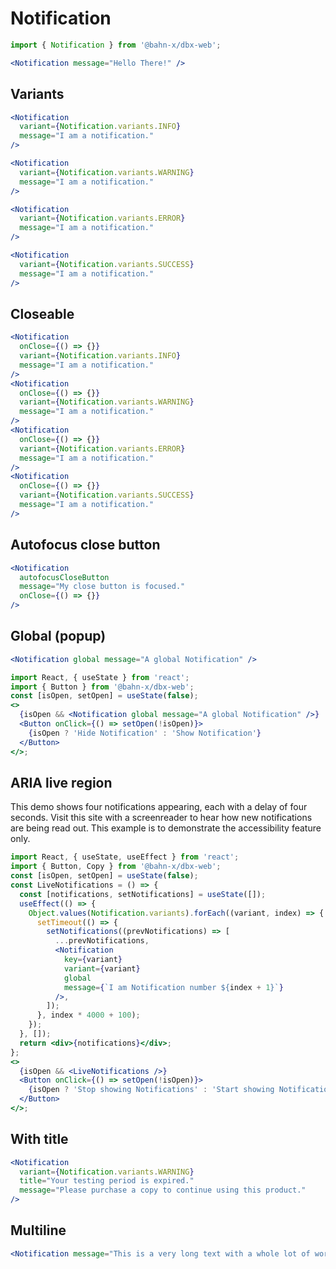 # Notification

```js
import { Notification } from '@bahn-x/dbx-web';
```

```jsx
<Notification message="Hello There!" />
```

## Variants

```jsx
<Notification
  variant={Notification.variants.INFO}
  message="I am a notification."
/>
```

```jsx
<Notification
  variant={Notification.variants.WARNING}
  message="I am a notification."
/>
```

```jsx
<Notification
  variant={Notification.variants.ERROR}
  message="I am a notification."
/>
```

```jsx
<Notification
  variant={Notification.variants.SUCCESS}
  message="I am a notification."
/>
```

## Closeable

```jsx
<Notification
  onClose={() => {}}
  variant={Notification.variants.INFO}
  message="I am a notification."
/>
<Notification
  onClose={() => {}}
  variant={Notification.variants.WARNING}
  message="I am a notification."
/>
<Notification
  onClose={() => {}}
  variant={Notification.variants.ERROR}
  message="I am a notification."
/>
<Notification
  onClose={() => {}}
  variant={Notification.variants.SUCCESS}
  message="I am a notification."
/>
```

## Autofocus close button

```jsx
<Notification
  autofocusCloseButton
  message="My close button is focused."
  onClose={() => {}}
/>
```

## Global (popup)

```jsx static
<Notification global message="A global Notification" />
```

```jsx noeditor
import React, { useState } from 'react';
import { Button } from '@bahn-x/dbx-web';
const [isOpen, setOpen] = useState(false);
<>
  {isOpen && <Notification global message="A global Notification" />}
  <Button onClick={() => setOpen(!isOpen)}>
    {isOpen ? 'Hide Notification' : 'Show Notification'}
  </Button>
</>;
```

## ARIA live region

This demo shows four notifications appearing, each with a delay of four
seconds. Visit this site with a screenreader to hear how new notifications are
being read out. This example is to demonstrate the accessibility feature only.

```jsx noeditor
import React, { useState, useEffect } from 'react';
import { Button, Copy } from '@bahn-x/dbx-web';
const [isOpen, setOpen] = useState(false);
const LiveNotifications = () => {
  const [notifications, setNotifications] = useState([]);
  useEffect(() => {
    Object.values(Notification.variants).forEach((variant, index) => {
      setTimeout(() => {
        setNotifications((prevNotifications) => [
          ...prevNotifications,
          <Notification
            key={variant}
            variant={variant}
            global
            message={`I am Notification number ${index + 1}`}
          />,
        ]);
      }, index * 4000 + 100);
    });
  }, []);
  return <div>{notifications}</div>;
};
<>
  {isOpen && <LiveNotifications />}
  <Button onClick={() => setOpen(!isOpen)}>
    {isOpen ? 'Stop showing Notifications' : 'Start showing Notifications'}
  </Button>
</>;
```

## With title

```jsx
<Notification
  variant={Notification.variants.WARNING}
  title="Your testing period is expired."
  message="Please purchase a copy to continue using this product."
/>
```

## Multiline

```jsx
<Notification message="This is a very long text with a whole lot of words and characters in order to demonstrate the behavior of the notificiation component with multiple lines of text, so we can see that we get details like line heights and adjstument of the icon in relation to the text right. In fact, it is an anti-pattern to display very long texts in notifications, but technically we do not restrict the text length." />
```
